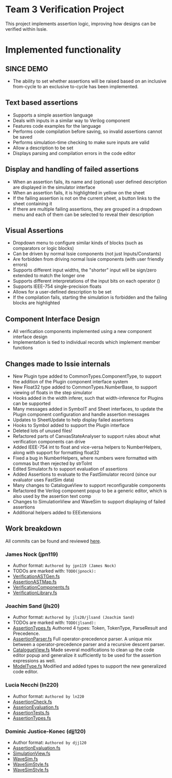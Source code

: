# Team 3 Verification Project

This project implements assertion logic, improving how designs can be verified within Issie.

# Implemented functionality

## SINCE DEMO

* The ability to set whether assertions will be raised based on an inclusive from-cycle to an exclusive to-cycle has been implemented. 

## Text based assertions 

* Supports a simple assertion language 
* Deals with inputs in a similar way to Verilog component
* Features code examples for the language
* Performs code compilation before saving, so invalid assertions cannot be saved
* Performs simulation-time checking to make sure inputs are valid
* Allow a description to be set
* Displays parsing and compilation errors in the code editor 

## Display and handling of failed assertions

* When an assertion fails, its name and (optional) user defined description are displayed in the simulator interface
* When an assertion fails, it is highlighted in yellow on the sheet
* If the failing assertion is not on the current sheet, a button links to the sheet containing it
* If there are multiple failing assertions, they are grouped in a dropdown menu and each of them can be selected to reveal their description

## Visual Assertions 

* Dropdown menu to configure similar kinds of blocks (such as comparators or logic blocks)
* Can be driven by normal Issie components (not just Inputs/Constants)
* Are forbidden from driving normal Issie components (with user friendly errors)
* Supports different input widths, the "shorter" input will be sign/zero extended to match the longer one 
* Supports different interpretations of the input bits on each operator ()
* Supports IEEE-754 single-precision floats
* Allows for a user-defined description to be set
* If the compilation fails, starting the simulation is forbidden and the failing blocks are highlighted

## Component Interface Design

* All verification components implemented using a new component interface design
* Implementation is tied to individual records which implement member functions

## Changes made to Issie internals

* New Plugin type added to CommonTypes.ComponentType, to support the addition of the Plugin component interface system
* New Float32 type added to CommonTypes.NumberBase, to support viewing of floats in the step simulator
* Hooks added in the width inferer, such that width-inference for Plugins can be supported
* Many messages added in SymbolT and Sheet interfaces, to update the Plugin component configuration and handle assertion messages
* Updates to SheetUpdate to help display failed assertions
* Hooks to Symbol added to support the Plugin interface
* Deleted lots of unused files!
* Refactored parts of CanvasStateAnalyser to support rules about what verification components can drive
* Added IEEE-754 int to float and vice-versa helpers to NumberHelpers, along with support for formatting float32
* Fixed a bug in NumberHelpers, where numbers were formatted with commas but then rejected by strToInt
* Edited Simulator.fs to support evaluation of assertions
* Added Assertions to evaluate to the FastSimulator record (since our evaluator uses FastSim data)
* Many changes to CatalogueView to support reconfigurable components
* Refactored the Verilog component popup to be a generic editor, which is also used by the assertion text comp
* Changes to SimulationView and WaveSim to support displaying of failed assertions
* Additional helpers added to EEExtensions


## Work breakdown 

All commits can be found and reviewed [here](https://github.com/Jpnock/hlp23-team3/pull/24).


### James Nock (jpn119)

- Author format: `Authored by jpn119 (James Nock)`
- TODOs are marked with: `TODO(jpnock):`
- [VerificationASTGen.fs](src/Renderer/Verification/VerificationASTGen.fs)
- [AssertionASTMap.fs](src/Renderer/Verification/AssertionASTMap.fs)
- [VerificationComponents.fs](src/Renderer/Verification/VerificationComponents.fs)
- [VerificationLibrary.fs](src/Renderer/Verification/VerificationLibrary.fs)

### Joachim Sand (jls20)

- Author format: `Authored by jls20/jlsand (Joachim Sand)`
- TODOs are marked with: `TODO(jlsand):`
- [AssertionTypes.fs](src/Renderer/Verification/AssertionTypes.fs)
Authored 4 types: Token, TokenType, ParseResult and Precedence.
- [AssertionParser.fs](src/Renderer/AssertionParser.fs)
Full operator-precedence parser. A unique mix between a operator-precedence parser and a recursive descent parser.
- [CatalogueView.fs](src/Renderer/UI/CatalogueView.fs)
Made several modifications to clean up the code editor popup and generalize it sufficiently
to be used for the assertion expressions as well.
- [ModelType.fs](src/Renderer/UI/ModelType.fs)
Modified and added types to support the new generalized code editor.

### Lucia Necchi (ln220)

- Author format: `Authored by ln220`
- [AssertionCheck.fs](src/Renderer/Simulator/AssertionCheck.fs)
- [AsserionEvaluation.fs](src/Renderer/Simulator/AssertionEvaluation.fs)
- [AssertionTests.fs](src/Renderer/Simulator/AssertionTests.fs)
- [AssertionTypes.fs](src/Renderer/Verification/AssertionTypes.fs)

### Dominic Justice-Konec (djj120)

- Author format: `Authored by djj120`
- [AssertionEvaluation.fs](src/Renderer/Simulator/AssertionEvaluation.fs)
- [SimulationView.fs](src/Renderer/UI/SimulationView.fs)
- [WaveSim.fs](src/Renderer/UI/WaveSim/WaveSim.fs)
- [WaveSimStyle.fs](src/Renderer/UI/WaveSim/WaveSimStyle.fs)
- [WaveSimStyle.fs](src/Renderer/UI/WaveSim/WaveSimStyle.fs)
